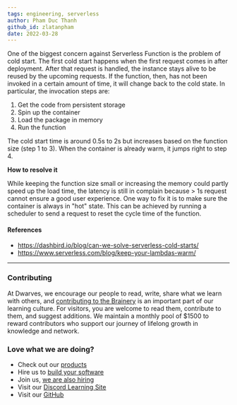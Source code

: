 ```yaml
---
tags: engineering, serverless
author: Pham Duc Thanh
github_id: zlatanpham
date: 2022-03-28
---
```


One of the biggest concern against Serverless Function is the problem of cold start. The first cold start happens when the first request comes in after deployment. After that request is handled, the instance stays alive to be reused by the upcoming requests. If the function, then, has not been invoked in a certain amount of time, it will change back to the cold state. In particular, the invocation steps are:

1. Get the code from persistent storage
2. Spin up the container
3. Load the package in memory
4. Run the function

The cold start time is around 0.5s to 2s but increases based on the function size (step 1 to 3). When the container is already warm, it jumps right to step 4.

**How to resolve it**

While keeping the function size small or increasing the memory could partly speed up the load time, the latency is still in complain because > 1s request cannot ensure a good user experience. One way to fix it is to make sure the container is always in "hot" state. This can be achieved by running a scheduler to send a request to reset the cycle time of the function.

#### References

- https://dashbird.io/blog/can-we-solve-serverless-cold-starts/
- https://www.serverless.com/blog/keep-your-lambdas-warm/

---
<!-- CTA -->
### Contributing

At Dwarves, we encourage our people to read, write, share what we learn with others, and [contributing to the Brainery](./CONTRIBUTING.md) is an important part of our learning culture. For visitors, you are welcome to read them, contribute to them, and suggest additions. We maintain a monthly pool of $1500 to reward contributors who support our journey of lifelong growth in knowledge and network.

### Love what we are doing?

- Check out our [products](https://superbits.co)
- Hire us to [build your software](https://d.foundation)
- Join us, [we are also hiring](https://github.com/dwarvesf/WeAreHiring)
- Visit our [Discord Learning Site](https://discord.gg/dzNBpNTVEZ)
- Visit our [GitHub](https://github.com/dwarvesf)